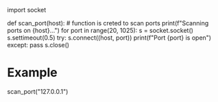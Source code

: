 import socket

def scan_port(host): # function is creted to scan ports
    print(f"Scanning ports on {host}...")
    for port in range(20, 1025):
        s = socket.socket()
        s.settimeout(0.5)
        try:
            s.connect((host, port))
            print(f"Port {port} is open")
        except:
            pass
        s.close()

# Example
scan_port("127.0.0.1")
